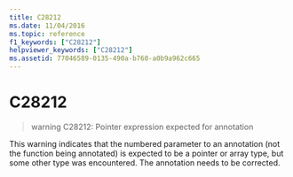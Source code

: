 ```yaml
---
title: C28212
ms.date: 11/04/2016
ms.topic: reference
f1_keywords: ["C28212"]
helpviewer_keywords: ["C28212"]
ms.assetid: 77046589-0135-490a-b760-a0b9a962c665
---
```

# C28212

> warning C28212: Pointer expression expected for annotation

This warning indicates that the numbered parameter to an annotation (not the function being annotated) is expected to be a pointer or array type, but some other type was encountered. The annotation needs to be corrected.
